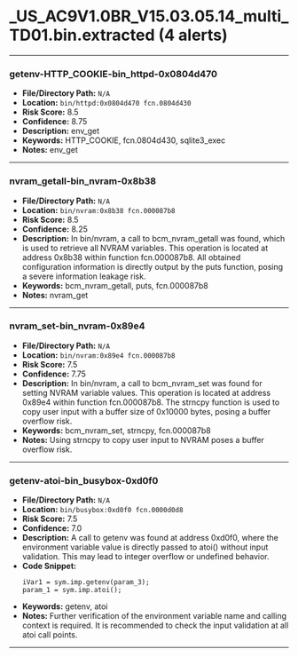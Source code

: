 # _US_AC9V1.0BR_V15.03.05.14_multi_TD01.bin.extracted (4 alerts)

---

### getenv-HTTP_COOKIE-bin_httpd-0x0804d470

- **File/Directory Path:** `N/A`
- **Location:** `bin/httpd:0x0804d470 fcn.0804d430`
- **Risk Score:** 8.5
- **Confidence:** 8.75
- **Description:** env_get
- **Keywords:** HTTP_COOKIE, fcn.0804d430, sqlite3_exec
- **Notes:** env_get

---
### nvram_getall-bin_nvram-0x8b38

- **File/Directory Path:** `N/A`
- **Location:** `bin/nvram:0x8b38 fcn.000087b8`
- **Risk Score:** 8.5
- **Confidence:** 8.25
- **Description:** In bin/nvram, a call to bcm_nvram_getall was found, which is used to retrieve all NVRAM variables. This operation is located at address 0x8b38 within function fcn.000087b8. All obtained configuration information is directly output by the puts function, posing a severe information leakage risk.
- **Keywords:** bcm_nvram_getall, puts, fcn.000087b8
- **Notes:** nvram_get

---
### nvram_set-bin_nvram-0x89e4

- **File/Directory Path:** `N/A`
- **Location:** `bin/nvram:0x89e4 fcn.000087b8`
- **Risk Score:** 7.5
- **Confidence:** 7.75
- **Description:** In bin/nvram, a call to bcm_nvram_set was found for setting NVRAM variable values. This operation is located at address 0x89e4 within function fcn.000087b8. The strncpy function is used to copy user input with a buffer size of 0x10000 bytes, posing a buffer overflow risk.
- **Keywords:** bcm_nvram_set, strncpy, fcn.000087b8
- **Notes:** Using strncpy to copy user input to NVRAM poses a buffer overflow risk.

---
### getenv-atoi-bin_busybox-0xd0f0

- **File/Directory Path:** `N/A`
- **Location:** `bin/busybox:0xd0f0 fcn.0000d0d8`
- **Risk Score:** 7.5
- **Confidence:** 7.0
- **Description:** A call to getenv was found at address 0xd0f0, where the environment variable value is directly passed to atoi() without input validation. This may lead to integer overflow or undefined behavior.
- **Code Snippet:**
  ```
  iVar1 = sym.imp.getenv(param_3);
  param_1 = sym.imp.atoi();
  ```
- **Keywords:** getenv, atoi
- **Notes:** Further verification of the environment variable name and calling context is required. It is recommended to check the input validation at all atoi call points.

---
